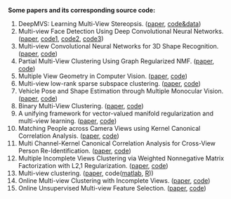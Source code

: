 **Some papers and its corresponding source code:**
1. DeepMVS: Learning Multi-View Stereopsis. ([paper](https://arxiv.org/abs/1804.00650v1), [code&data](https://phuang17.github.io/DeepMVS/index.html))
2.  Multi-view Face Detection Using Deep Convolutional Neural Networks. ([paper](https://dl.acm.org/citation.cfm?doid=2671188.2749408), [code1](https://github.com/do4am/Face-Detection-using-Deep-Learning), [code2](https://github.com/guoyilin/FaceDetection_CNN), [code3](https://github.com/PuchatekwSzortach/face_detection))
3. Multi-view Convolutional Neural Networks for 3D Shape Recognition. ([paper](https://www.cv-foundation.org/openaccess/content_iccv_2015/papers/Su_Multi-View_Convolutional_Neural_ICCV_2015_paper.pdf), [code](https://github.com/suhangpro/mvcnn))
4. Partial Multi-View Clustering Using Graph Regularized NMF. ([paper](https://ieeexplore.ieee.org/document/7899961), [code](https://github.com/nishantrai18/MultiViewNMF))
5. Multiple View Geometry in Computer Vision. ([paper](http://www.robots.ox.ac.uk/~vgg/hzbook/index.html), [code](http://www.robots.ox.ac.uk/~vgg/hzbook/code/))
6. Multi-view low-rank sparse subspace clustering.  ([paper](https://www.sciencedirect.com/science/article/pii/S0031320317303370), [code](https://github.com/mbrbic/Multi-view-LRSSC))
7. Vehicle Pose and Shape Estimation through Multiple Monocular Vision. ([paper](https://ieeexplore.ieee.org/abstract/document/8665155), [code](https://github.com/GilgameshD/Multiple-View-Car-Localization))
8. Binary Multi-View Clustering. ([paper](https://ieeexplore.ieee.org/document/8387526), [code](https://github.com/DarrenZZhang/BMVC))
9.  A unifying framework for vector-valued manifold regularization and multi-view learning. ([paper](http://proceedings.mlr.press/v28/haquang13.html), [code](https://github.com/lorisbaz/Multiview-learning))
10. Matching People across Camera Views using Kernel Canonical Correlation Analysis. ([paper](https://dl.acm.org/citation.cfm?doid=2659021.2659036), [code](https://github.com/glisanti/KCCAReId))
11. Multi Channel-Kernel Canonical Correlation Analysis for Cross-View Person Re-Identification. ([paper](https://dl.acm.org/citation.cfm?id=3038916), [code](https://github.com/glisanti/MCK-CCA))
12. Multiple Incomplete Views Clustering via Weighted Nonnegative Matrix Factorization with   L2,1  Regularization. ([paper](https://link.springer.com/chapter/10.1007/978-3-319-23528-8_20), [code](https://github.com/software-shao/Multi-Incomplete-view-Clustering))
13. Multi-view clustering. ([paper](https://ieeexplore.ieee.org/document/1410262), code([matlab](https://github.com/software-shao/Multi-View-Clustering), [R](https://github.com/amaunz/mvc)))
14. Online Multi-view Clustering with Incomplete Views. ([paper](https://ieeexplore.ieee.org/document/7840701), [code](https://github.com/software-shao/online-multiview-clustering-with-incomplete-view))
15. Online Unsupervised Multi-view Feature Selection. ([paper](https://ieeexplore.ieee.org/document/7837973), [code](https://github.com/software-shao/Online-Unsupervised-Multiview-Feature-Selection))
